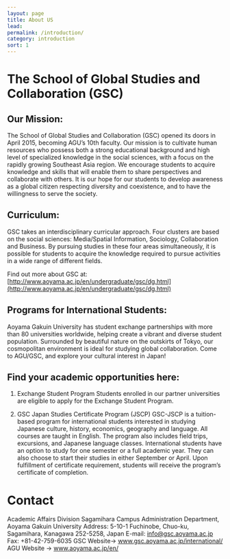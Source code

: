 ```yaml
---
layout: page
title: About US
lead: 
permalink: /introduction/
category: introduction
sort: 1
---
```



# The School of Global Studies and Collaboration (GSC)

## Our Mission:
The School of Global Studies and Collaboration (GSC) opened its doors in April 2015, becoming AGU’s 10th faculty. Our mission is to cultivate human resources who possess both a strong educational background and high level of specialized knowledge in the social sciences, with a focus on the rapidly growing Southeast Asia region. We encourage students to acquire knowledge and skills that will enable them to share perspectives and collaborate with others. It is our hope for our students to develop awareness as a global citizen respecting diversity and coexistence, and to have the willingness to serve the society.

## Curriculum:
GSC takes an interdisciplinary curricular approach. Four clusters are based on the social sciences: Media/Spatial Information, Sociology, Collaboration and Business. By pursuing studies in these four areas simultaneously, it is possible for students to acquire the knowledge required to pursue activities in a wide range of different fields.


Find out more about GSC at: [http://www.aoyama.ac.jp/en/undergraduate/gsc/dg.html](http://www.aoyama.ac.jp/en/undergraduate/gsc/dg.html)

## Programs for International Students:
Aoyama Gakuin University has student exchange partnerships with more than 80 universities worldwide, helping create a vibrant and diverse student population. Surrounded by beautiful nature on the outskirts of Tokyo, our cosmopolitan environment is ideal for studying global collaboration. Come to AGU/GSC, and explore your cultural interest in Japan!

## Find your academic opportunities here:

1. Exchange Student Program
Students enrolled in our partner universities are eligible to apply for the Exchange Student Program.


2. GSC Japan Studies Certificate Program (JSCP)
GSC-JSCP is a tuition-based program for international students interested in studying Japanese culture, history, economics, geography and language. All courses are taught in English. The program also includes field trips, excursions, and Japanese language classes. International students have an option to study for one semester or a full academic year. They can also choose to start their studies in either September or April. Upon fulfillment of certificate requirement, students will receive the program’s certificate of completion.


# Contact
Academic Affairs Division
Sagamihara Campus Administration Department, Aoyama Gakuin University
Address: 5-10-1 Fuchinobe, Chuo-ku, Sagamihara, Kanagawa 252-5258, Japan
E-mail: info@gsc.aoyama.ac.jp
Fax: +81-42-759-6035
GSC Website-> www.gsc.aoyama.ac.jp/international/
AGU Website -> www.aoyama.ac.jp/en/
